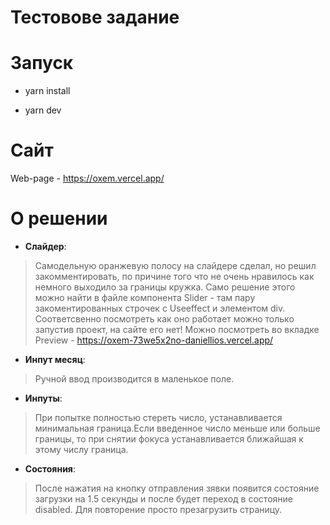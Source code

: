 # Тестовове задание

# Запуск

- yarn install

- yarn dev

# Сайт

Web-page - https://oxem.vercel.app/


# О решении

- **Слайдер**: 
> Самодельную оранжевую полосу на слайдере сделал, но решил закомментировать, по причине того что не очень нравилось как немного выходило за границы кружка.
Само решение этого можно найти в файле компонента Slider - там пару закоментированных строчек с Useeffect и элементом div.
Соответсвенно посмотреть как оно работает можно только запустив проект, на сайте его нет! 
Можно посмотреть во вкладке Preview - https://oxem-73we5x2no-daniellios.vercel.app/

- **Инпут месяц**: 
> Ручной ввод производится в маленькое поле.

- **Инпуты**: 
> При попытке полностью стереть число, устанавливается минимальная граница.Если введенное число меньше или больше границы, то при снятии фокуса устанавливается ближайшая к этому числу граница.

- **Состояния**: 
> После нажатия на кнопку отправления зявки появится состояние загрузки на 1.5 секунды и после будет переход в состояние disabled. Для повторение просто презагрузить страницу.

